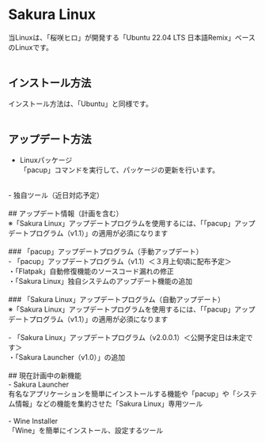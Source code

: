 # Sakura Linux<br>
当Linuxは、「桜咲ヒロ」が開発する「Ubuntu 22.04 LTS 日本語Remix」ベースのLinuxです。<br>
<br>
## インストール方法<br>
インストール方法は、「Ubuntu」と同様です。<br>
<br>
## アップデート方法<br>
- Linuxパッケージ<br>
「pacup」コマンドを実行して、パッケージの更新を行います。<br>
<br>
- 独自ツール（近日対応予定）<br>
<br>
## アップデート情報（計画を含む）<br>
※「Sakura Linux」アップデートプログラムを使用するには、「「pacup」アップデートプログラム（v1.1）」の適用が必須になります<br>
<br>
### 「pacup」アップデートプログラム（手動アップデート）<br>
- 「pacup」アップデートプログラム（v1.1）＜３月上旬頃に配布予定＞<br>
・「Flatpak」自動修復機能のソースコード漏れの修正<br>
・「Sakura Linux」独自システムのアップデート機能の追加<br>
<br>
### 「Sakura Linux」アップデートプログラム（自動アップデート）<br>
※「Sakura Linux」アップデートプログラムを使用するには、「「pacup」アップデートプログラム（v1.1）」の適用が必須になります<br>
<br>
- 「Sakura Linux」アップデートプログラム（v2.0.0.1）＜公開予定日は未定です＞<br>
・「Sakura Launcher（v1.0）」の追加<br>
<br>
## 現在計画中の新機能<br>
- Sakura Launcher<br>
有名なアプリケーションを簡単にインストールする機能や「pacup」や「システム情報」などの機能を集約させた「Sakura Linux」専用ツール<br>
<br>
- Wine Installer<br>
「Wine」を簡単にインストール、設定するツール<br>
